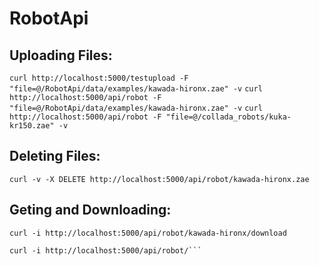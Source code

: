 # RobotApi
## Uploading Files:
```curl http://localhost:5000/testupload -F "file=@/RobotApi/data/examples/kawada-hironx.zae" -v```
```curl http://localhost:5000/api/robot -F "file=@/RobotApi/data/examples/kawada-hironx.zae" -v```
```curl http://localhost:5000/api/robot -F "file=@/collada_robots/kuka-kr150.zae" -v ```

## Deleting Files:
```curl -v -X DELETE http://localhost:5000/api/robot/kawada-hironx.zae```

## Geting and Downloading:
```curl -i http://localhost:5000/api/robot/kawada-hironx/download```
```curl -i http://localhost:5000/api/robot/kawada-hironx
curl -i http://localhost:5000/api/robot/```
